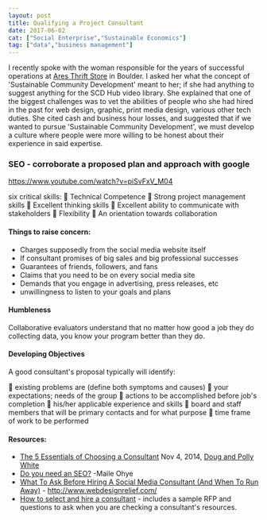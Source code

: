 ```yaml
---
layout: post
title: Qualifying a Project Consultant
date: 2017-06-02
cat: ["Social Enterprise","Sustainable Economics"]
tag: ["data","business management"]
---
```


I recently spoke with the woman responsible for the years of successful operations at [Ares Thrift Store](https://www.facebook.com/pg/ARES.Thrift.Boulder) in Boulder.  I asked her what the concept of 'Sustainable Community Development' meant to her; if she had anything to suggest anything for the SCD Hub video library. She explained that one of the biggest challenges was to vet the abilities of people who she had hired in the past for web design, graphic, print media design, various other tech duties. She cited cash and business hour losses, and suggested that if we wanted to pursue 'Sustainable Community Development', we must develop a culture where people were more willing to be honest about their experience in said expertise.

### SEO - corroborate a proposed plan and approach with google

https://www.youtube.com/watch?v=piSvFxV_M04

six critical skills:
 Technical Competence
 Strong project management skills
 Excellent thinking skills
 Excellent ability to communicate with stakeholders
 Flexibility
 An orientation towards collaboration

#### Things to raise concern:

*   Charges supposedly from the social media website itself
*   If consultant promises of big sales and big professional successes
*   Guarantees of friends, followers, and fans
*   Claims that you need to be on every social media site
*   Demands that you engage in advertising, press releases, etc
*   unwillingness to listen to your goals and plans

#### Humbleness

Collaborative evaluators understand that no matter how good a job they do collecting data, you know your program better than they do. 

#### Developing Objectives

A good consultant's proposal typically will identify:

 existing problems are (define both symptoms and causes)
 your expectations; needs of the group
 actions to be accomplished before job's completion
 his/her applicable experience and skills
 board and staff members that will be primary contacts and for what purpose
 time frame of work to be performed 

#### Resources:

*   [The 5 Essentials of Choosing a Consultant](https://www.entrepreneur.com/article/238710) Nov 4, 2014, [Doug and Polly White](https://www.entrepreneur.com/author/doug-and-polly-white)
*   [Do you need an SEO?](https://support.google.com/webmasters/answer/35291?hl=en) -Maile Ohye
*   [What To Ask Before Hiring A Social Media Consultant (And When To Run Away)](http://www.webdesignrelief.com/questions-to-ask-before-hiring-a-social-media-consultant/) - http://www.webdesignrelief.com/
*   [How to select and hire a consultant](http://www.sneconsultant.org/resources.asp?resource=3) - includes a sample RFP and questions to ask when you are checking a consultant's resources.
